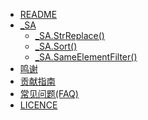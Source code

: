 * [README](BeanLib-README.md)
* [_SA](_SA.md)
    * [_SA.StrReplace()](_SA.StrReplace().md)
    * [_SA.Sort()](_SA.Sort().md)
    * [_SA.SameElementFilter()](_SA.SameElementFilter().md)
* [鸣谢](鸣谢.md)
* [贡献指南](BeanLib_CONTRIBUTING_贡献指南.md)
* [常见问题(FAQ)](BeanLib_FQA.md)
* [LICENCE](LICENCE(LGPLv3).txt)
